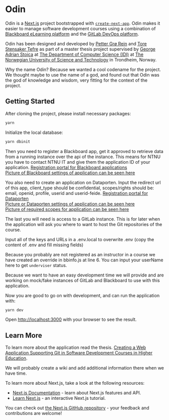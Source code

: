 # Odin

Odin is a [Next.js](https://nextjs.org/) project bootstrapped with [`create-next-app`](https://github.com/vercel/next.js/tree/canary/packages/create-next-app). Odin makes it easier to manage software development courses using a combination of [Blackboard eLearning platform](https://www.blackboard.com/en-eu) and the [GitLab DevOps platform](https://about.gitlab.com/). 

Odin has been designed and developed by [Petter Grø Rein](https://www.ntnu.edu/employees/pettegre) and [Tore Stensaker Tefre](https://www.ntnu.edu/employees/torestef) as part of a master thesis project supervised by [George Adrian Stoica](https://www.ntnu.edu/employees/stoica) at [The Department of Computer Science (IDI)](https://www.ntnu.edu/idi) at [The Norwegian University of Science and Technology](https://www.ntnu.edu) in Trondheim, Norway.

Why the name Odin? Because we wanted a cool codename for the project. We thought maybe to use the name of a god, and found out that Odin was the god of knowledge and wisdom, very fitting for the context of the project.

## Getting Started

After cloning the project, please install necessary packages:

```bash
yarn
```

Initialize the local database:

```bash
yarn dbinit
```

Then you need to register a Blackboard app, get it approved to retrieve data from a running instance over the api of the instance. This means for NTNU you have to contact NTNU IT and give them the application ID of your application.  [Registration portal for Blackboard applications](https://developer.blackboard.com/portal/applications/create)  
[Picture of Blackboard settings of application can be seen here](https://github.com/GitForEdu/odin/blob/main/documentation/assets/blackboard_settings_odin.png)  

You also need to create an application on Dataporten. Input the redirect url of this app, client_type should be confidential, scopes/rights should be: email, openid, profile, userid and userid-feide. [Registration portal for Dataporten](https://dashboard.dataporten.no/#!/_)  
[Picture or Dataporten settings of application can be seen here](https://github.com/GitForEdu/odin/blob/main/documentation/assets/screenshot_of_settings_dataporten_odin.png)  
[Picture of required scopes for application can be seen here](https://github.com/GitForEdu/odin/blob/main/documentation/assets/scopes_of_odin_dataporten.png)

The last you will need is access to a GitLab instance. This is for later when the application will ask you where to want to host the Git repositories of the course.

Input all of the keys and URLs in a .env.local to overwrite .env (copy the content of .env and fill missing fields)

Because you probably are not registered as an instructor in a course we have created an override in bbinfo.js at line 6. You can input your userName here to get `underviser` status.

Because we want to have an easy development time we will provide and are working on mock/fake instances of GitLab and Blackboard to use with this application.

Now you are good to go on with development, and can run the application with:

```bash
yarn dev
```


Open [http://localhost:3000](http://localhost:3000) with your browser to see the result.

## Learn More

To learn more about the application read the thesis. [Creating a Web Application Supporting Git in Software Development Courses in Higher Education](https://github.com/GitForEdu/odin/blob/main/documentation/FinalThesis.pdf?raw=true).

We will probably create a wiki and add additional information there when we have time.

To learn more about Next.js, take a look at the following resources:

- [Next.js Documentation](https://nextjs.org/docs) - learn about Next.js features and API.
- [Learn Next.js](https://nextjs.org/learn) - an interactive Next.js tutorial.

You can check out [the Next.js GitHub repository](https://github.com/vercel/next.js/) - your feedback and contributions are welcome!
